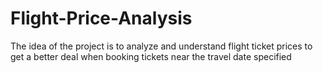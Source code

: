 # Flight-Price-Analysis
The idea of the project is to analyze and understand flight ticket prices to get a better deal when booking tickets near the travel date specified
